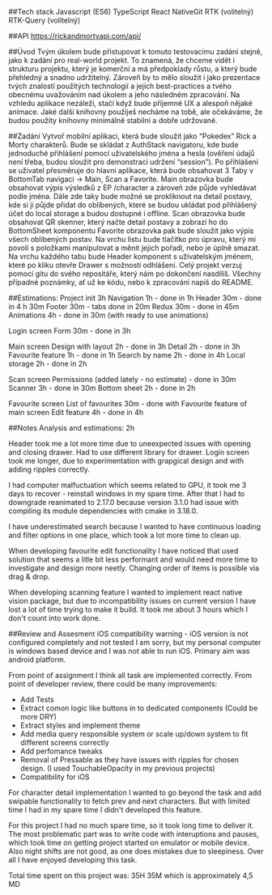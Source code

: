 ##Tech stack
Javascript (ES6)
TypeScript
React NativeGit
RTK (volitelný)
RTK-Query (volitelný)

##API
https://rickandmortyapi.com/api/

##Úvod
Tvým úkolem bude přistupovat k tomuto testovacímu zadání stejně, jako k zadání pro real-world projekt. To znamená, že chceme vidět i strukturu projektu, který je komerční a má předpoklady růstu, a který bude přehledný a snadno udržitelný.
Zároveň by to mělo sloužit i jako prezentace tvých znalostí použitých technologií a jejich best-practices a tvého obecnému uvažováním nad úkolem a jeho následném zpracování.
Na vzhledu aplikace nezáleží, stačí když bude příjemné UX a alespoň nějaké animace. Jaké další knihovny použiješ necháme na tobě, ale očekáváme, že budou použity knihovny minimálně stabilní a dobře udržované.

##Zadání
Vytvoř mobilní aplikaci, která bude sloužit jako “Pokedex” Rick a Morty charakterů.
Bude se skládat z AuthStack navigatoru, kde bude jednoduché přihlášení pomocí uživatelského jména a hesla (ověření údajů není třeba, budou sloužit pro demonstraci udržení “session”).
Po přihlášení se uživatel přesměruje do hlavní aplikace, která bude obsahovat 3 Taby v BottomTab navigaci -> Main, Scan a Favorite.
Main obrazovka bude obsahovat výpis výsledků z EP /character a zároveň zde půjde vyhledávat podle jména. Dále zde taky bude možné se prokliknout na detail postavy, kde si ji půjde přidat do oblíbených, které se budou ukládat pod přihlášený účet do local storage a budou dostupné i offline.
Scan obrazovka bude obsahovat QR skenner, který načte detail postavy a zobrazí ho do BottomSheet komponentu
Favorite obrazovka pak bude sloužit jako výpis všech oblíbených postav. Na vrchu listu bude tlačítko pro úpravu, který mi povolí s položkami manipulovat a měnit jejich pořadí, nebo je úplně smazat.
Na vrchu každého tabu bude Header komponent s uživatelským jménem, které po kliku otevře Drawer s možností odhlášení.
Celý projekt verzuj pomocí gitu do svého repositáře, který nám po dokončení nasdílíš. Všechny případné poznámky, ať už ke kódu, nebo k zpracování napiš do README.

##Estimations:
Project init 3h
Navigation 1h - done in 1h
Header 30m - done in 4 h 30m
Footer 30m - tabs done in 20m
Redux 30m - done in 45m
Animations 4h - done in 30m (with ready to use animations)

Login screen
Form 30m - done in 3h

Main screen
Design with layout 2h - done in 3h
Detail 2h - done in 3h
Favourite feature 1h - done in 1h
Search by name 2h - done in 4h
Local storage 2h - done in 2h

Scan screen
Permissions (added lately - no estimate) - done in 30m
Scanner 3h - done in 30m
Bottom sheet 2h - done in 2h

Favourite screen
List of favourites 30m - done with Favourite feature of main screen
Edit feature 4h - done in 4h

##Notes
Analysis and estimations: 2h

Header took me a lot more time due to uneexpected issues with opening and closing drawer. Had to use different library for drawer.
Login screen took me longer, due to experimentation with grapgical design and with adding ripples correctly.

I had computer malfuctuation which seems related to GPU, it took me 3 days to recover - reinstall windows in my spare time.
After that I had to downgrade reanimated to 2.17.0 because version 3.1.0 had issue with compiling its module dependencies with cmake in 3.18.0.

I have underestimated search because I wanted to have continuous loading and filter options in one place, which took a lot more time to clean up.

When developing favourite edit functionality I have noticed that used solution that seems a litle bit less performant and would need more time to investigate and design more neetly.
Changing order of items is possible via drag & drop.

When developing scanning feature I wanted to implement react native vision package, but due to incompatibility issues on current version I have lost a lot of time trying to make it build.
It took me about 3 hours which I don't count into work done.

##Review and Assesment
iOS compatibility warning - iOS version is not configured completely and not tested
I am sorry, but my personal computer is windows based device and I was not able to run iOS.
Primary aim was android platform.

From point of assignment I think all task are implemented correctly.
From point of developer review, there could be many improvements:

- Add Tests
- Extract comon logic like buttons in to dedicated components (Could be more DRY)
- Extract styles and implement theme
- Add media query responsible system or scale up/down system to fit different screens correctly
- Add perfomance tweaks
- Removal of Pressable as they have issues with ripples for chosen design. (I used TouchableOpacity in my previous projects)
- Compatibility for iOS

For character detail implementation I wanted to go beyond the task and add swipable functionality to fetch prev and next characters.
But with limited time I had in my spare time I didn't developed this feature.

For this project I had no much spare time, so it took long time to deliver it.
The most problematic part was to write code with interuptions and pauses, which took time on getting project started on emulator or mobile device.
Also night shifts are not good, as one does mistakes due to sleepiness.
Over all I have enjoyed developing this task.

Total time spent on this project was:
35H 35M which is approximately 4,5 MD
